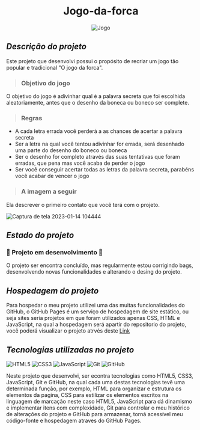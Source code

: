 
# <h1 align="center">Jogo-da-forca</h1>

<div align="center">
  
![Jogo](https://user-images.githubusercontent.com/104599482/212474156-b19f2895-9e10-4df4-b113-1790091e5648.png)

 </div>
 
 ## *Descrição do projeto*
 
Este projeto que desenvolvi possui o propósito de recriar um jogo tão popular e tradicional  "O jogo da forca".

> ### Objetivo do jogo

O objetivo do jogo é adivinhar qual é a palavra secreta que foi escolhida aleatoriamente, antes que o desenho da boneca ou boneco ser complete.

> ### Regras 

* A cada letra errada você perderá a as chances de acertar a palavra secreta
* Ser a letra na qual você tentou adivinhar for errada, será desenhado uma parte do desenho do boneco ou boneca
* Ser o desenho for completo através das suas tentativas que foram erradas, que pena mas você acaba de perder o jogo
* Ser você conseguir acertar todas as letras da palavra secreta, parabéns você acabar de vencer o jogo

> ### A imagem a seguir
Ela descrever o primeiro contato que você terá com o projeto.

<div>
  
![Captura de tela 2023-01-14 104444](https://user-images.githubusercontent.com/104599482/212475014-d427068f-e4b9-467c-83f4-8fe7492e80c8.png)
  
</div>

## *Estado do projeto*

### :construction: Projeto em desenvolvimento :construction:
 
<p>O projeto ser encontra concluído, mas regularmente estou corrigindo bags, desenvolvendo novas funcionalidades e alterando o desing do projeto.</p>

## *Hospedagem do projeto*

Para hospedar o meu projeto utilizei uma das muitas funcionalidades do GitHub, o GitHub Pages é um serviço de hospedagem de site estático, ou seja sites seria projetos em que
foram utilizados apenas CSS, HTML e JavaScript, na qual a hospedagem será apartir do repositorio do projeto, você poderá visualizar o projeto atrvés deste 
[Link](https://joseleandro7i.github.io/jogo-da-forca/) 


## *Tecnologias utilizadas no projeto*

![HTML5](https://img.shields.io/badge/html5-%23E34F26.svg?style=for-the-badge&logo=html5&logoColor=white)  ![CSS3](https://img.shields.io/badge/css3-%231572B6.svg?style=for-the-badge&logo=css3&logoColor=white)    ![JavaScript](https://img.shields.io/badge/javascript-%23323330.svg?style=for-the-badge&logo=javascript&logoColor=%23F7DF1E)   ![Git](https://img.shields.io/badge/git-%23F05033.svg?style=for-the-badge&logo=git&logoColor=white) ![GitHub](https://img.shields.io/badge/github-%23121011.svg?style=for-the-badge&logo=github&logoColor=white)

Neste projeto que desenvolvi, ser econtra tecnologias como HTML5, CSS3, JavaScript, Git e GitHub, na qual cada uma destas tecnologias tevê uma  determinada função, por exemplo, HTML para organizar e estrutura os elementos da pagina, 
CSS para estilizar os elementos escritos na linguagem de marcação neste caso HTML5, JavaScript para dá dinamismo e implementar itens com complexidade, Git para controlar o meu histórico de alterações do projeto e GitHub para armazenar, torná acessível meu código-fonte e hospedagem atraves do GitHub Pages.

